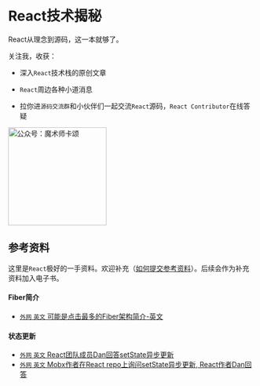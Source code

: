 # React技术揭秘

React从理念到源码，这一本就够了。


关注我，收获：

- 深入`React`技术栈的原创文章

- `React`周边各种小道消息

- 拉你进`源码交流群`和小伙伴们一起交流`React`源码，`React Contributor`在线答疑


<img width="200" src="https://p4.ssl.qhimg.com/t0125877eac50823b5a.jpg" alt="公众号：魔术师卡颂" />

## 参考资料

这里是`React`极好的一手资料。欢迎补充（[如何提交参考资料](https://github.com/BetaSu/just-react/wiki/%E5%A6%82%E4%BD%95%E6%8F%90%E4%BA%A4%E5%8F%82%E8%80%83%E8%B5%84%E6%96%99)）。后续会作为补充资料加入电子书。

#### Fiber简介
- [`外网` `英文` 可能是点击最多的Fiber架构简介-英文](https://indepth.dev/inside-fiber-in-depth-overview-of-the-new-reconciliation-algorithm-in-react/)
  
#### 状态更新
- [`外网` `英文` React团队成员Dan回答setState异步更新](https://stackoverflow.com/questions/48563650/does-react-keep-the-order-for-state-updates/48610973#48610973)
- [`外网` `英文` Mobx作者在React repo上询问setState异步更新, React作者Dan回答](https://github.com/facebook/react/issues/11527)
